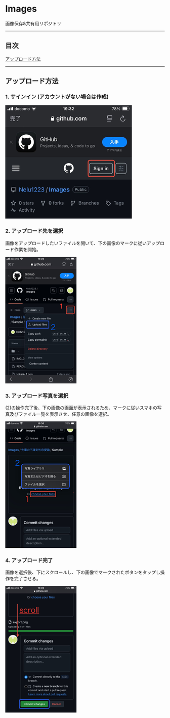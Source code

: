 # Images  

画像保存&共有用リポジトリ

---
## 目次  
[アップロード方法]()

---

## アップロード方法  
### 1. サインイン (アカウントがない場合は作成)

<img src="先輩の不確定性恋愛論/Sample/HowtoUpload/IMG_8141.jpeg" width="400">

### 2. アップロード先を選択
画像をアップロードしたいファイルを開いて、下の画像のマークに従いアップロード作業を開始。

<img src="先輩の不確定性恋愛論/Sample/HowtoUpload/IMG_8142.jpeg" height="400">

### 3. アップロード写真を選択  
(2)の操作完了後、下の画像の画面が表示されるため、マークに従いスマホの写真及びファイル一覧を表示させ、任意の画像を選択。  

<img src="先輩の不確定性恋愛論/Sample/HowtoUpload/IMG_8143.jpeg" height="400">

### 4. アップロード完了  
画像を選択後、下にスクロールし、下の画像でマークされたボタンをタップし操作を完了させる。

<img src="先輩の不確定性恋愛論/Sample/HowtoUpload/IMG_8144.jpeg" height="400">
